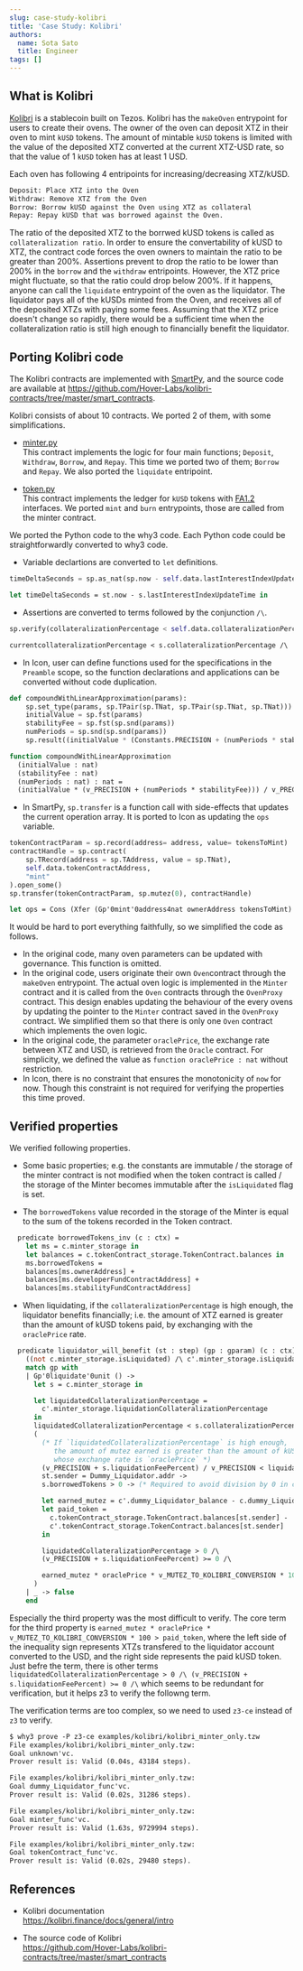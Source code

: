 ```yaml
---
slug: case-study-kolibri
title: 'Case Study: Kolibri'
authors:
  name: Sota Sato
  title: Engineer
tags: []
---
```


## What is Kolibri

[Kolibri](https://kolibri.finance/docs/general/intro) is a stablecoin built on Tezos. Kolibri has the `makeOven` entrypoint for users to create their ovens. The owner of the oven can deposit XTZ in their oven to mint `kUSD` tokens. The amount of mintable `kUSD` tokens is limited with the value of the deposited XTZ converted at the current XTZ-USD rate, so that the value of 1 `kUSD` token has at least 1 USD.

Each oven has following 4 entripoints for increasing/decreasing XTZ/kUSD.

```txt title="Cited from https://kolibri.finance/docs/general/intro"
Deposit: Place XTZ into the Oven
Withdraw: Remove XTZ from the Oven
Borrow: Borrow kUSD against the Oven using XTZ as collateral
Repay: Repay kUSD that was borrowed against the Oven.
```

The ratio of the deposited XTZ to the borrwed kUSD tokens is called as `collateralization ratio`. In order to ensure the convertability of kUSD to XTZ, the contract code forces the oven owners to maintain the ratio to be greater than 200%. Assertions prevent to drop the ratio to be lower than 200% in the `borrow` and the `withdraw` entripoints. However, the XTZ price might fluctuate, so that the ratio could drop below 200%. If it happens, anyone can call the `liquidate` entrypoint of the oven as the liquidator. The liquidator pays all of the kUSDs minted from the Oven, and receives all of the deposited XTZs with paying some fees. Assuming that the XTZ price doesn't change so rapidly, there would be a sufficient time when the collateralization ratio is still high enough to financially benefit the liquidator.

## Porting Kolibri code

The Kolibri contracts are implemented with [SmartPy](https://smartpy.io/), and the source code are available at https://github.com/Hover-Labs/kolibri-contracts/tree/master/smart_contracts.

Kolibri consists of about 10 contracts. We ported 2 of them, with some simplifications.
- [minter.py](https://github.com/Hover-Labs/kolibri-contracts/blob/master/smart_contracts/minter.py)\
  This contract implements the logic for four main functions; `Deposit`, `Withdraw`, `Borrow`, and `Repay`. This time we ported two of them; `Borrow` and `Repay`. We also ported the `liquidate` entripoint.

- [token.py](https://github.com/Hover-Labs/kolibri-contracts/blob/master/smart_contracts/token.py)\
  This contract implements the ledger for `kUSD` tokens with [FA1.2](https://tezos.gitlab.io/user/fa12.html) interfaces. We ported `mint` and `burn` entrypoints, those are called from the minter contract.

We ported the Python code to the why3 code. Each Python code could be straightforwardly converted to why3 code.

- Variable declartions are converted to `let` definitions.
```python title="minter.py"
timeDeltaSeconds = sp.as_nat(sp.now - self.data.lastInterestIndexUpdateTime)
```

```ml title="kolibri.tzw"
let timeDeltaSeconds = st.now - s.lastInterestIndexUpdateTime in
```

- Assertions are converted to terms followed by the conjunction `/\`.

```python title="minter.py"
sp.verify(collateralizationPercentage < self.data.collateralizationPercentage, message = Errors.NOT_UNDER_COLLATERALIZED)
```

```ml title="kolibri.tzw"
currentcollateralizationPercentage < s.collateralizationPercentage /\
```

- In Icon, user can define functions used for the specifications in the `Preamble` scope, so the function declarations and applications can be converted without code duplication.

```python title="minter.py"
def compoundWithLinearApproximation(params):
    sp.set_type(params, sp.TPair(sp.TNat, sp.TPair(sp.TNat, sp.TNat)))
    initialValue = sp.fst(params)
    stabilityFee = sp.fst(sp.snd(params))
    numPeriods = sp.snd(sp.snd(params))
    sp.result((initialValue * (Constants.PRECISION + (numPeriods * stabilityFee))) // Constants.PRECISION)
```

```ml title="kolibri.tzw"
function compoundWithLinearApproximation
  (initialValue : nat)
  (stabilityFee : nat)
  (numPeriods : nat) : nat =
  (initialValue * (v_PRECISION + (numPeriods * stabilityFee))) / v_PRECISION
```

- In SmartPy, `sp.transfer` is a function call with side-effects that updates the current operation array. It is ported to Icon as updating the `ops` variable.

```python title="minter.py"
tokenContractParam = sp.record(address= address, value= tokensToMint)
contractHandle = sp.contract(
    sp.TRecord(address = sp.TAddress, value = sp.TNat),
    self.data.tokenContractAddress,
    "mint"
).open_some()
sp.transfer(tokenContractParam, sp.mutez(0), contractHandle)
```

```ml title="kolibri.tzw"
let ops = Cons (Xfer (Gp'0mint'0address4nat ownerAddress tokensToMint) 0 s.tokenContractaddr) ops in
```

It would be hard to port everything faithfully, so we simplified the code as follows.
- In the original code, many oven parameters can be updated with governance. This function is omitted.
- In the original code, users originate their own `Oven`contract through the `makeOven` entrypoint. The actual oven logic is implemented in the `Minter` contract and it is called from the `Oven` contracts through the `OvenProxy` contract. This design enables updating the behaviour of the every ovens by updating the pointer to the `Minter` contract saved in the `OvenProxy` contract. We simplified them so that there is only one `Oven` contract which implements the oven logic.
- In the original code, the parameter `oraclePrice`, the exchange rate between XTZ and USD, is retrieved from the `Oracle` contract. For simplicity, we defined the value as `function oraclePrice : nat` without restriction.
- In Icon, there is no constraint that ensures the monotonicity of `now` for now. Though this constraint is not required for verifying the properties this time proved.

## Verified properties

We verified following properties.

- Some basic properties; e.g. the constants are immutable / the storage of the minter contract is not modified when the token contract is called / the storage of the Minter becomes immutable after the `isLiquidated` flag is set.

- The `borrowedTokens` value recorded in the storage of the Minter is equal to the sum of the tokens recorded in the Token contract.
```ml
  predicate borrowedTokens_inv (c : ctx) =
    let ms = c.minter_storage in
    let balances = c.tokenContract_storage.TokenContract.balances in
    ms.borrowedTokens =
    balances[ms.ownerAddress] +
    balances[ms.developerFundContractAddress] +
    balances[ms.stabilityFundContractAddress]
```

- When liquidating, if the `collateralizationPercentage` is high enough, the liquidator benefits financially; i.e. the amount of XTZ earned is greater than the amount of kUSD tokens paid, by exchanging with the `oraclePrice` rate.
```ml
  predicate liquidator_will_benefit (st : step) (gp : gparam) (c : ctx) (c' : ctx) =
    ((not c.minter_storage.isLiquidated) /\ c'.minter_storage.isLiquidated) ->
    match gp with
    | Gp'0liquidate'0unit () ->
      let s = c.minter_storage in

      let liquidatedCollateralizationPercentage =
        c'.minter_storage.liquidationCollateralizationPercentage
      in
      liquidatedCollateralizationPercentage < s.collateralizationPercentage /\
      (
        (* If `liquidatedCollateralizationPercentage` is high enough,
           the amount of mutez earned is greater than the amount of kUSD tokens
           whose exchange rate is `oraclePrice` *)
        (v_PRECISION + s.liquidationFeePercent) / v_PRECISION < liquidatedCollateralizationPercentage ->
        st.sender = Dummy_Liquidator.addr ->
        s.borrowedTokens > 0 -> (* Required to avoid division by 0 in computeCollateralizationPercentage *)

        let earned_mutez = c'.dummy_Liquidator_balance - c.dummy_Liquidator_balance in
        let paid_token =
          c.tokenContract_storage.TokenContract.balances[st.sender] -
          c'.tokenContract_storage.TokenContract.balances[st.sender]
        in

        liquidatedCollateralizationPercentage > 0 /\
        (v_PRECISION + s.liquidationFeePercent) >= 0 /\

        earned_mutez * oraclePrice * v_MUTEZ_TO_KOLIBRI_CONVERSION * 100 > paid_token
      )
    | _ -> false
    end
```

Especially the third property was the most difficult to verify.
The core term for the third property is `earned_mutez * oraclePrice * v_MUTEZ_TO_KOLIBRI_CONVERSION * 100 > paid_token`, where the left side of the inequality sign represents XTZs transfered to the liquidator account converted to the USD, and the right side represents the paid kUSD token.
Just befre the term, there is other terms `liquidatedCollateralizationPercentage > 0 /\ (v_PRECISION + s.liquidationFeePercent) >= 0 /\` which seems to be redundant for verification, but it helps z3 to verify the followng term. 

The verification terms are too complex, so we need to used `z3-ce` instead of `z3` to verify.

```txt
$ why3 prove -P z3-ce examples/kolibri/kolibri_minter_only.tzw 
File examples/kolibri/kolibri_minter_only.tzw:
Goal unknown'vc.
Prover result is: Valid (0.04s, 43184 steps).

File examples/kolibri/kolibri_minter_only.tzw:
Goal dummy_Liquidator_func'vc.
Prover result is: Valid (0.02s, 31286 steps).

File examples/kolibri/kolibri_minter_only.tzw:
Goal minter_func'vc.
Prover result is: Valid (1.63s, 9729994 steps).

File examples/kolibri/kolibri_minter_only.tzw:
Goal tokenContract_func'vc.
Prover result is: Valid (0.02s, 29480 steps).
```

## References

- Kolibri documentation\
  https://kolibri.finance/docs/general/intro

- The source code of Kolibri\
  https://github.com/Hover-Labs/kolibri-contracts/tree/master/smart_contracts
